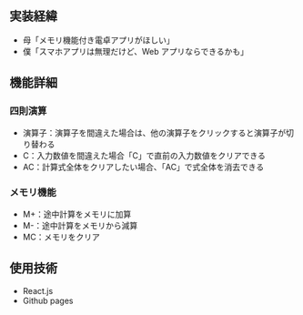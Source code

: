 ## 実装経緯

- 母「メモリ機能付き電卓アプリがほしい」
- 僕「スマホアプリは無理だけど、Web アプリならできるかも」

## 機能詳細

### 四則演算

- 演算子：演算子を間違えた場合は、他の演算子をクリックすると演算子が切り替わる
- C：入力数値を間違えた場合「C」で直前の入力数値をクリアできる
- AC：計算式全体をクリアしたい場合、「AC」で式全体を消去できる

### メモリ機能

- M+：途中計算をメモリに加算
- M-：途中計算をメモリから減算
- MC：メモリをクリア

## 使用技術

- React.js
- Github pages
